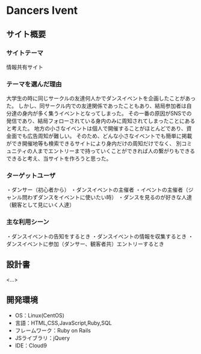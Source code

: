 # Dancers Ivent

## サイト概要

### サイトテーマ
情報共有サイト
### テーマを選んだ理由
大学生の時に同じサークルの友達何人かでダンスイベントを企画したことがあった。
しかし、同サークル内での友達関係であったこともあり、結局参加者は自分達の身内が多く集うイベントとなってしまった。
その一番の原因がSNSでの発信であり、結局フォローされている身内のみに周知されてしまったことにあると考えた。
地方の小さなイベントは個人で開催することがほとんどであり、資金面でも広告周知が難しい。
そのため、どんな小さなイベントでも簡単に掲載ができ開催地等も検索できるサイトにより身内だけの周知だけでなく、
別コミュニティの人までエントリーまで持っていくことができれば人の繋がりもできるできると考え、当サイトを作ろうと思った。



### ターゲットユーザ
・ダンサー（初心者から）
・ダンスイベントの主催者
・イベントの主催者（ジャンル問わずダンスをイベントに使いたい時）
・ダンスを見るのが好きな人達（観客として見にいく人達）

### 主な利用シーン
・ダンスイベントの告知をするとき
・ダンスイベントの情報を収集するとき
・ダンスイベントに参加（ダンサー、観客者共）エントリーするとき

## 設計書
<...>

## 開発環境
- OS：Linux(CentOS)
- 言語：HTML,CSS,JavaScript,Ruby,SQL
- フレームワーク：Ruby on Rails
- JSライブラリ：jQuery
- IDE：Cloud9

